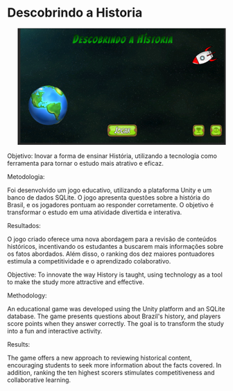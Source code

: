 # Descobrindo a Historia
<ul>
  <img src="https://github.com/Aieriez/DescobrindoaHistoria/blob/main/Menu%20Incial.png">
</ul>

Objetivo: 
Inovar a forma de ensinar História, utilizando a tecnologia como ferramenta para tornar o estudo mais atrativo e eficaz.

Metodologia:

Foi desenvolvido um jogo educativo, utilizando a plataforma Unity e um banco de dados SQLite. O jogo apresenta questões sobre a história do Brasil, e os jogadores pontuam ao responder corretamente. O objetivo é transformar o estudo em uma atividade divertida e interativa.

Resultados:

O jogo criado oferece uma nova abordagem para a revisão de conteúdos históricos, incentivando os estudantes a buscarem mais informações sobre os fatos abordados. Além disso, o ranking dos dez maiores pontuadores estimula a competitividade e o aprendizado colaborativo.


Objective: To innovate the way History is taught, using technology as a tool to make the study more attractive and effective.

Methodology:

An educational game was developed using the Unity platform and an SQLite database. The game presents questions about Brazil's history, and players score points when they answer correctly. The goal is to transform the study into a fun and interactive activity.

Results:

The game offers a new approach to reviewing historical content, encouraging students to seek more information about the facts covered. In addition, ranking the ten highest scorers stimulates competitiveness and collaborative learning.


